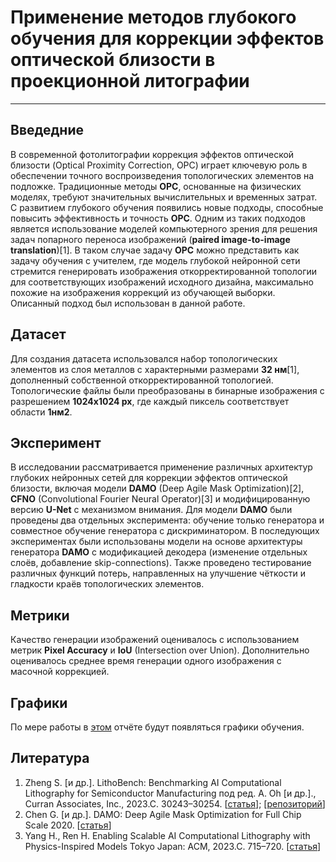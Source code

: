 # Применение методов глубокого обучения для коррекции эффектов оптической близости в проекционной литографии

---

## Введедние

В современной фотолитографии коррекция эффектов оптической близости (Optical
Proximity Correction, OPC) играет ключевую роль в обеспечении точного
воспроизведения топологических элементов на подложке. Традиционные методы
**OPC**, основанные на физических моделях, требуют значительных вычислительных и
временных затрат. С развитием глубокого обучения появились новые подходы,
способные повысить эффективность и точность **OPC**. Одним из таких подходов
является использование моделей компьютерного зрения для решения задач попарного
переноса изображений (**paired image-to-image translation**)[1]. В таком случае
задачу **OPC** можно представить как задачу обучения с учителем, где модель
глубокой нейронной сети стремится генерировать изображения откорректированной
топологии для соответствующих изображений исходного дизайна, максимально похожие
на изображения коррекций из обучающей выборки. Описанный подход был использован
в данной работе.

## Датасет

Для создания датасета использовался набор топологических элементов из слоя
металлов с характерными размерами **32 нм**[1], дополненный собственной
откорректированной топологией. Топологические файлы были преобразованы в
бинарные изображения с разрешением **1024x1024 px**, где каждый пиксель
соответствует области **1нм2**.

## Эксперимент

В исследовании рассматривается применение различных архитектур глубоких
нейронных сетей для коррекции эффектов оптической близости, включая модели
**DAMO** (Deep Agile Mask Optimization)[2], **CFNO** (Convolutional Fourier
Neural Operator)[3] и модифицированную версию **U-Net** с механизмом внимания.
Для модели **DAMO** были проведены два отдельных эксперимента: обучение только
генератора и совместное обучение генератора с дискриминатором. В последующих
экспериментах были использованы модели на основе архитектуры генератора **DAMO**
с модификацией декодера (изменение отдельных слоёв, добавление
skip-connections). Также проведено тестирование различных функций потерь,
направленных на улучшение чёткости и гладкости краёв топологических элементов.

## Метрики

Качество генерации изображений оценивалось с использованием метрик **Pixel
Accuracy** и **IoU** (Intersection over Union). Дополнительно оценивалось
среднее время генерации одного изображения с масочной коррекцией.

## Графики

По мере работы в [этом](https://api.wandb.ai/links/ml_team_mskv/6kunkn1r) отчёте
будут появляться графики обучения.

## Литература

1. Zheng S. [и др.]. LithoBench: Benchmarking AI Computational Lithography for
   Semiconductor Manufacturing под ред. A. Oh [и др.]., Curran Associates, Inc.,
   2023.C. 30243–30254.
   [[cтатья](http://www.cse.cuhk.edu.hk/~byu/papers/C190-NeurIPS2023-LithoBench.pdf)];
   [[репозиторий](https://github.com/shelljane/lithobench)]
2. Chen G. [и др.]. DAMO: Deep Agile Mask Optimization for Full Chip Scale 2020.
   [[статья](https://www.cse.cuhk.edu.hk/~byu/papers/C104-ICCAD2020-DAMO.pdf)]
3. Yang H., Ren H. Enabling Scalable AI Computational Lithography with
   Physics-Inspired Models Tokyo Japan: ACM, 2023.C. 715–720.
   [[статья](https://d1qx31qr3h6wln.cloudfront.net/publications/Enabling_Scalable_AI_Computational_Lithography_with_Physics-Inspired_Models.pdf)]
